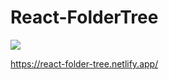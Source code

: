 # React-FolderTree

<img src="https://res.cloudinary.com/radheshyam11/image/upload/v1657784253/REact-folder-tree.gif_emuarf.gif"/>

https://react-folder-tree.netlify.app/
